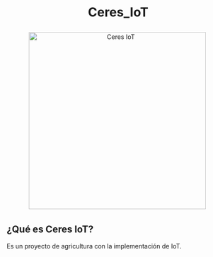 # <p align="center"> Ceres_IoT </p>
<p align="center"> <img src="https://github.com/Sirius-py/Ceres_IoT/blob/Master/Imagenes/Logo_Ceres_null.png" title="Ceres IoT" alt="Ceres IoT" width="400" height="400"/>&nbsp;</p>

## ¿Qué es Ceres IoT?
Es un proyecto de agricultura con la implementación de IoT.

